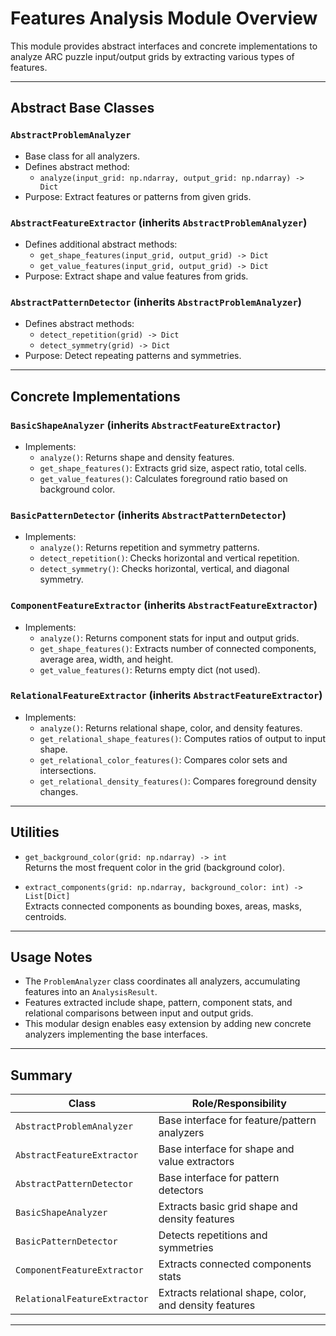 # Features Analysis Module Overview

This module provides abstract interfaces and concrete implementations
to analyze ARC puzzle input/output grids by extracting various
types of features.

---

## Abstract Base Classes

### `AbstractProblemAnalyzer`
- Base class for all analyzers.
- Defines abstract method:
  - `analyze(input_grid: np.ndarray, output_grid: np.ndarray) -> Dict`
- Purpose: Extract features or patterns from given grids.

### `AbstractFeatureExtractor` (inherits `AbstractProblemAnalyzer`)
- Defines additional abstract methods:
  - `get_shape_features(input_grid, output_grid) -> Dict`
  - `get_value_features(input_grid, output_grid) -> Dict`
- Purpose: Extract shape and value features from grids.

### `AbstractPatternDetector` (inherits `AbstractProblemAnalyzer`)
- Defines abstract methods:
  - `detect_repetition(grid) -> Dict`
  - `detect_symmetry(grid) -> Dict`
- Purpose: Detect repeating patterns and symmetries.

---

## Concrete Implementations

### `BasicShapeAnalyzer` (inherits `AbstractFeatureExtractor`)
- Implements:
  - `analyze()`: Returns shape and density features.
  - `get_shape_features()`: Extracts grid size, aspect ratio, total cells.
  - `get_value_features()`: Calculates foreground ratio based on background color.

### `BasicPatternDetector` (inherits `AbstractPatternDetector`)
- Implements:
  - `analyze()`: Returns repetition and symmetry patterns.
  - `detect_repetition()`: Checks horizontal and vertical repetition.
  - `detect_symmetry()`: Checks horizontal, vertical, and diagonal symmetry.

### `ComponentFeatureExtractor` (inherits `AbstractFeatureExtractor`)
- Implements:
  - `analyze()`: Returns component stats for input and output grids.
  - `get_shape_features()`: Extracts number of connected components,
    average area, width, and height.
  - `get_value_features()`: Returns empty dict (not used).

### `RelationalFeatureExtractor` (inherits `AbstractFeatureExtractor`)
- Implements:
  - `analyze()`: Returns relational shape, color, and density features.
  - `get_relational_shape_features()`: Computes ratios of output to input shape.
  - `get_relational_color_features()`: Compares color sets and intersections.
  - `get_relational_density_features()`: Compares foreground density changes.

---

## Utilities

- `get_background_color(grid: np.ndarray) -> int`  
  Returns the most frequent color in the grid (background color).

- `extract_components(grid: np.ndarray, background_color: int) -> List[Dict]`  
  Extracts connected components as bounding boxes, areas, masks, centroids.

---

## Usage Notes

- The `ProblemAnalyzer` class coordinates all analyzers,
  accumulating features into an `AnalysisResult`.
- Features extracted include shape, pattern, component stats,
  and relational comparisons between input and output grids.
- This modular design enables easy extension by adding new
  concrete analyzers implementing the base interfaces.

---

## Summary

| Class                     | Role/Responsibility                             |
|---------------------------|------------------------------------------------|
| `AbstractProblemAnalyzer` | Base interface for feature/pattern analyzers   |
| `AbstractFeatureExtractor`| Base interface for shape and value extractors  |
| `AbstractPatternDetector` | Base interface for pattern detectors            |
| `BasicShapeAnalyzer`      | Extracts basic grid shape and density features  |
| `BasicPatternDetector`    | Detects repetitions and symmetries               |
| `ComponentFeatureExtractor`| Extracts connected components stats             |
| `RelationalFeatureExtractor`| Extracts relational shape, color, and density features |

---
